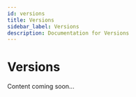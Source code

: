 ```yaml
---
id: versions
title: Versions
sidebar_label: Versions
description: Documentation for Versions
---
```


# Versions

Content coming soon...
